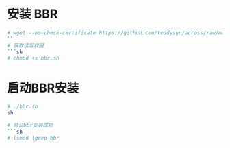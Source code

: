 # 安装 BBR
```sh
# wget --no-check-certificate https://github.com/teddysun/across/raw/master/bbr.sh
``
# 获取读写权限
```sh
# chmod +x bbr.sh
```

# 启动BBR安装
```sh
# ./bbr.sh
sh

# 验证bbr安装成功
```sh
# lsmod |grep bbr
```
